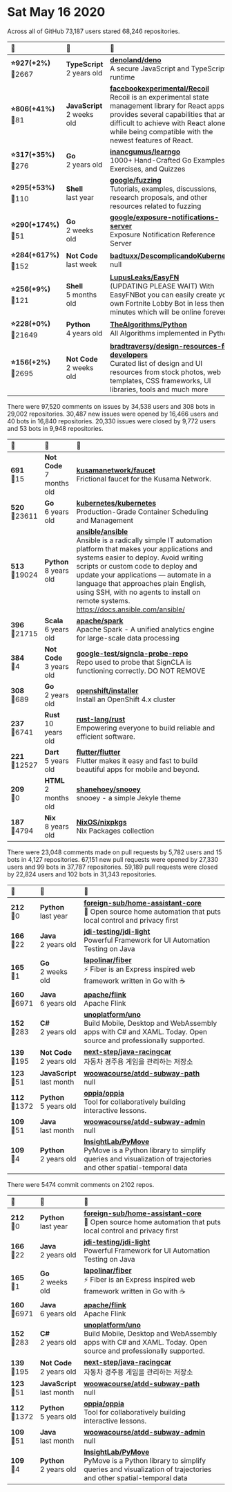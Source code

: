 # Sat May 16 2020

Across all of GitHub 73,187 users stared 
68,246 repositories. 

| :page_with_curl: | :calendar: | :page_with_curl: |
| :--- | :--- | :--- |
| **:star:927(+2%)**<br>:twisted_rightwards_arrows:2667 | **TypeScript**<br>2 years old | **[denoland/deno](https://github.com/denoland/deno)**<br>A secure JavaScript and TypeScript runtime |
| **:star:806(+41%)**<br>:twisted_rightwards_arrows:81 | **JavaScript**<br>2 weeks old | **[facebookexperimental/Recoil](https://github.com/facebookexperimental/Recoil)**<br>Recoil is an experimental state management library for React apps. It provides several capabilities that are difficult to achieve with React alone, while being compatible with the newest features of React. |
| **:star:317(+35%)**<br>:twisted_rightwards_arrows:276 | **Go**<br>2 years old | **[inancgumus/learngo](https://github.com/inancgumus/learngo)**<br>1000+ Hand-Crafted Go Examples, Exercises, and Quizzes |
| **:star:295(+53%)**<br>:twisted_rightwards_arrows:110 | **Shell**<br>last year | **[google/fuzzing](https://github.com/google/fuzzing)**<br>Tutorials, examples, discussions, research proposals, and other resources related to fuzzing |
| **:star:290(+174%)**<br>:twisted_rightwards_arrows:51 | **Go**<br>2 weeks old | **[google/exposure-notifications-server](https://github.com/google/exposure-notifications-server)**<br>Exposure Notification Reference Server | Covid-19 Exposure Notifications |
| **:star:284(+617%)**<br>:twisted_rightwards_arrows:152 | **Not Code**<br>last week | **[badtuxx/DescomplicandoKubernetes](https://github.com/badtuxx/DescomplicandoKubernetes)**<br>null |
| **:star:256(+9%)**<br>:twisted_rightwards_arrows:121 | **Shell**<br>5 months old | **[LupusLeaks/EasyFN](https://github.com/LupusLeaks/EasyFN)**<br>(UPDATING PLEASE WAIT) With EasyFNBot you can easily create you own Fortnite Lobby Bot in less then 5 minutes which will be online forever! |
| **:star:228(+0%)**<br>:twisted_rightwards_arrows:21649 | **Python**<br>4 years old | **[TheAlgorithms/Python](https://github.com/TheAlgorithms/Python)**<br>All Algorithms implemented in Python |
| **:star:156(+2%)**<br>:twisted_rightwards_arrows:2695 | **Not Code**<br>2 weeks old | **[bradtraversy/design-resources-for-developers](https://github.com/bradtraversy/design-resources-for-developers)**<br>Curated list of design and UI resources from stock photos, web templates, CSS frameworks, UI libraries, tools and much more |

There were 97,520 comments on issues by 34,538 users and 308 bots in 29,002 repositories.
30,487 new issues were opened by 16,466 users and 40 bots in 16,840 repositories.
20,330 issues were closed by 9,772 users and 53 bots in 9,948 repositories.

| :speech_balloon: | :calendar: | :page_with_curl: |
| :--- | :--- | :--- |
| **691**<br>:twisted_rightwards_arrows:15 | **Not Code**<br>7 months old | **[kusamanetwork/faucet](https://github.com/kusamanetwork/faucet)**<br>Frictional faucet for the Kusama Network. |
| **520**<br>:twisted_rightwards_arrows:23611 | **Go**<br>6 years old | **[kubernetes/kubernetes](https://github.com/kubernetes/kubernetes)**<br>Production-Grade Container Scheduling and Management |
| **513**<br>:twisted_rightwards_arrows:19024 | **Python**<br>8 years old | **[ansible/ansible](https://github.com/ansible/ansible)**<br>Ansible is a radically simple IT automation platform that makes your applications and systems easier to deploy. Avoid writing scripts or custom code to deploy and update your applications — automate in a language that approaches plain English, using SSH, with no agents to install on remote systems. https://docs.ansible.com/ansible/ |
| **396**<br>:twisted_rightwards_arrows:21715 | **Scala**<br>6 years old | **[apache/spark](https://github.com/apache/spark)**<br>Apache Spark - A unified analytics engine for large-scale data processing |
| **384**<br>:twisted_rightwards_arrows:4 | **Not Code**<br>3 years old | **[google-test/signcla-probe-repo](https://github.com/google-test/signcla-probe-repo)**<br>Repo used to probe that SignCLA is functioning correctly.  DO NOT REMOVE |
| **308**<br>:twisted_rightwards_arrows:689 | **Go**<br>2 years old | **[openshift/installer](https://github.com/openshift/installer)**<br>Install an OpenShift 4.x cluster |
| **237**<br>:twisted_rightwards_arrows:6741 | **Rust**<br>10 years old | **[rust-lang/rust](https://github.com/rust-lang/rust)**<br>Empowering everyone to build reliable and efficient software. |
| **221**<br>:twisted_rightwards_arrows:12527 | **Dart**<br>5 years old | **[flutter/flutter](https://github.com/flutter/flutter)**<br>Flutter makes it easy and fast to build beautiful apps for mobile and beyond. |
| **209**<br>:twisted_rightwards_arrows:0 | **HTML**<br>2 months old | **[shanehoey/snooey](https://github.com/shanehoey/snooey)**<br>snooey - a simple Jekyle theme |
| **187**<br>:twisted_rightwards_arrows:4794 | **Nix**<br>8 years old | **[NixOS/nixpkgs](https://github.com/NixOS/nixpkgs)**<br>Nix Packages collection |

There were 23,048 comments made on pull requests by 5,782 users and 15 bots in 4,127 repositories.
67,151 new pull requests were opened by 27,330 users and 99 bots in 37,787 repositories.
59,189 pull requests were closed by 22,824 users and 102 bots in 31,343 repositories.

| :speech_balloon: | :calendar: | :page_with_curl: |
| :--- | :--- | :--- |
| **212**<br>:twisted_rightwards_arrows:0 | **Python**<br>last year | **[foreign-sub/home-assistant-core](https://github.com/foreign-sub/home-assistant-core)**<br>:house_with_garden: Open source home automation that puts local control and privacy first |
| **166**<br>:twisted_rightwards_arrows:22 | **Java**<br>2 years old | **[jdi-testing/jdi-light](https://github.com/jdi-testing/jdi-light)**<br>Powerful Framework for UI Automation Testing on Java |
| **165**<br>:twisted_rightwards_arrows:1 | **Go**<br>2 weeks old | **[lapolinar/fiber](https://github.com/lapolinar/fiber)**<br>⚡️ Fiber is an Express inspired web framework written in Go with ☕️ |
| **160**<br>:twisted_rightwards_arrows:6971 | **Java**<br>6 years old | **[apache/flink](https://github.com/apache/flink)**<br>Apache Flink |
| **152**<br>:twisted_rightwards_arrows:283 | **C#**<br>2 years old | **[unoplatform/uno](https://github.com/unoplatform/uno)**<br>Build Mobile, Desktop and WebAssembly apps with C# and XAML. Today. Open source and professionally supported. |
| **139**<br>:twisted_rightwards_arrows:195 | **Not Code**<br>2 years old | **[next-step/java-racingcar](https://github.com/next-step/java-racingcar)**<br>자동차 경주용 게임을 관리하는 저장소 |
| **123**<br>:twisted_rightwards_arrows:51 | **JavaScript**<br>last month | **[woowacourse/atdd-subway-path](https://github.com/woowacourse/atdd-subway-path)**<br>null |
| **112**<br>:twisted_rightwards_arrows:1372 | **Python**<br>5 years old | **[oppia/oppia](https://github.com/oppia/oppia)**<br>Tool for collaboratively building interactive lessons. |
| **109**<br>:twisted_rightwards_arrows:51 | **Java**<br>last month | **[woowacourse/atdd-subway-admin](https://github.com/woowacourse/atdd-subway-admin)**<br>null |
| **109**<br>:twisted_rightwards_arrows:4 | **Python**<br>2 years old | **[InsightLab/PyMove](https://github.com/InsightLab/PyMove)**<br>PyMove is a Python library to simplify queries and visualization of trajectories and other spatial-temporal data |

There were 5474 commit comments on 2102 repos.

| :speech_balloon: | :calendar: | :page_with_curl: |
| :--- | :--- | :--- |
| **212**<br>:twisted_rightwards_arrows:0 | **Python**<br>last year | **[foreign-sub/home-assistant-core](https://github.com/foreign-sub/home-assistant-core)**<br>:house_with_garden: Open source home automation that puts local control and privacy first |
| **166**<br>:twisted_rightwards_arrows:22 | **Java**<br>2 years old | **[jdi-testing/jdi-light](https://github.com/jdi-testing/jdi-light)**<br>Powerful Framework for UI Automation Testing on Java |
| **165**<br>:twisted_rightwards_arrows:1 | **Go**<br>2 weeks old | **[lapolinar/fiber](https://github.com/lapolinar/fiber)**<br>⚡️ Fiber is an Express inspired web framework written in Go with ☕️ |
| **160**<br>:twisted_rightwards_arrows:6971 | **Java**<br>6 years old | **[apache/flink](https://github.com/apache/flink)**<br>Apache Flink |
| **152**<br>:twisted_rightwards_arrows:283 | **C#**<br>2 years old | **[unoplatform/uno](https://github.com/unoplatform/uno)**<br>Build Mobile, Desktop and WebAssembly apps with C# and XAML. Today. Open source and professionally supported. |
| **139**<br>:twisted_rightwards_arrows:195 | **Not Code**<br>2 years old | **[next-step/java-racingcar](https://github.com/next-step/java-racingcar)**<br>자동차 경주용 게임을 관리하는 저장소 |
| **123**<br>:twisted_rightwards_arrows:51 | **JavaScript**<br>last month | **[woowacourse/atdd-subway-path](https://github.com/woowacourse/atdd-subway-path)**<br>null |
| **112**<br>:twisted_rightwards_arrows:1372 | **Python**<br>5 years old | **[oppia/oppia](https://github.com/oppia/oppia)**<br>Tool for collaboratively building interactive lessons. |
| **109**<br>:twisted_rightwards_arrows:51 | **Java**<br>last month | **[woowacourse/atdd-subway-admin](https://github.com/woowacourse/atdd-subway-admin)**<br>null |
| **109**<br>:twisted_rightwards_arrows:4 | **Python**<br>2 years old | **[InsightLab/PyMove](https://github.com/InsightLab/PyMove)**<br>PyMove is a Python library to simplify queries and visualization of trajectories and other spatial-temporal data |

